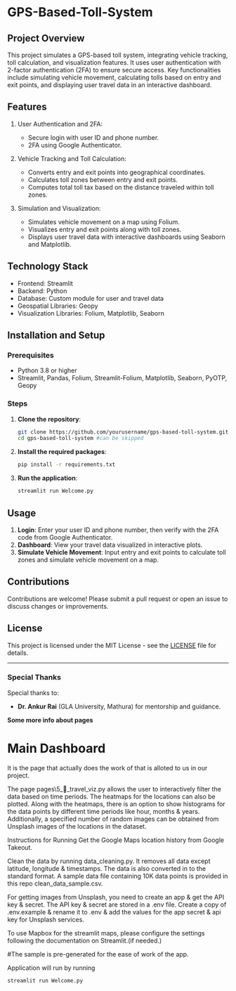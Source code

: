 # GPS-Based-Toll-System

## Project Overview

This project simulates a GPS-based toll system, integrating vehicle tracking, toll calculation, and visualization features. It uses user authentication with 2-factor authentication (2FA) to ensure secure access. Key functionalities include simulating vehicle movement, calculating tolls based on entry and exit points, and displaying user travel data in an interactive dashboard.

## Features

1. User Authentication and 2FA:
   - Secure login with user ID and phone number.
   - 2FA using Google Authenticator.

2. Vehicle Tracking and Toll Calculation:
   - Converts entry and exit points into geographical coordinates.
   - Calculates toll zones between entry and exit points.
   - Computes total toll tax based on the distance traveled within toll zones.

3. Simulation and Visualization:
   - Simulates vehicle movement on a map using Folium.
   - Visualizes entry and exit points along with toll zones.
   - Displays user travel data with interactive dashboards using Seaborn and Matplotlib.

## Technology Stack

- Frontend: Streamlit
- Backend: Python
- Database: Custom module for user and travel data
- Geospatial Libraries: Geopy
- Visualization Libraries: Folium, Matplotlib, Seaborn

## Installation and Setup

### Prerequisites

- Python 3.8 or higher
- Streamlit, Pandas, Folium, Streamlit-Folium, Matplotlib, Seaborn, PyOTP, Geopy

### Steps

1. **Clone the repository**:
   ```bash
   git clone https://github.com/yourusername/gps-based-toll-system.git
   cd gps-based-toll-system #can be skipped
   ```

2. **Install the required packages**:
   ```bash
   pip install -r requirements.txt
   ```

3. **Run the application**:
   ```bash
   streamlit run Welcome.py
   ```

## Usage

1. **Login**: Enter your user ID and phone number, then verify with the 2FA code from Google Authenticator.
2. **Dashboard**: View your travel data visualized in interactive plots.
3. **Simulate Vehicle Movement**: Input entry and exit points to calculate toll zones and simulate vehicle movement on a map.

## Contributions

Contributions are welcome! Please submit a pull request or open an issue to discuss changes or improvements.

## License

This project is licensed under the MIT License - see the [LICENSE](LICENSE) file for details.

---

### Special Thanks

Special thanks to:
- **Dr. Ankur Rai** (GLA University, Mathura) for mentorship and guidance.


**Some more info about pages**


# Main Dashboard
It is the page that actually does the work of that is alloted to us in our project.

The page pages\5_🧳_travel_viz.py allows the user to interactively filter the data based on time periods. The heatmaps for the locations can also be plotted. Along with the heatmaps, there is an option to show histograms for the data points by different time periods like hour, months & years. Additionally, a specified number of random images can be obtained from Unsplash images of the locations in the dataset.

Instructions for Running
Get the Google Maps location history from Google Takeout.

Clean the data by running data_cleaning.py. It removes all data except latitude, longitude & timestamps. The data is also converted in to the standard format. A sample data file containing 10K data points is provided in this repo clean_data_sample.csv.

For getting images from Unsplash, you need to create an app & get the API key & secret.
The API key & secret are stored in a .env file. Create a copy of .env.example & rename it to .env & add the values for the app secret & api key for Unsplash services.


To use Mapbox for the streamlit maps, please configure the settings following the documentation on Streamlit.(if needed.)


#The sample is pre-generated for the ease of work of the app. 

Application will run by running
```
streamlit run Welcome.py
```
